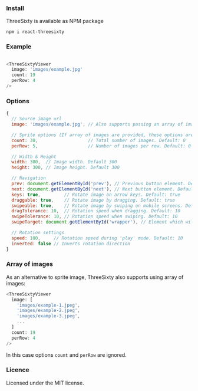 ### Install
ThreeSixty is available as NPM package
```
npm i react-threesixty
```

### Example

```js

<ThreeSixtyViewer 
  image: 'images/example.jpg'
  count: 19
  perRow: 4
/>
```
### Options

```js
{
  // Source image url
  image: 'images/example.jpg', // Also supports passing an array of images

  // Sprite options (If array of images are provided, these options are ignored)
  count: 30,                   // Total number of images. Default: 0
  perRow: 5,                   // Number of images per row. Default: 0

  // Width & Height
  width: 300,  // Image width. Default 300
  height: 300, // Image height. Default 300

  // Navigation
  prev: document.getElementById('prev'), // Previous button element. Default: null
  next: document.getElementById('next'), // Next button element. Default: null
  keys: true,         // Rotate image on arrow keys. Default: true
  draggable: true,    // Rotate image by dragging. Default: true
  swipeable: true,    // Rotate image by swiping on mobile screens. Default: true
  dragTolerance: 10,  // Rotation speed when dragging. Default: 10
  swipeTolerance: 10, // Rotation speed when swiping. Default: 10
  swipeTarget: document.getElementById('wrapper'), // Element which will listen for drag/swipe events. Default: Image container

  // Rotation settings
  speed: 100,     // Rotation speed during 'play' mode. Default: 10
  inverted: false // Inverts rotation direction
}
```

### Array of images
As an alternative to sprite image, ThreeSixty also supports using array of images:
```js
<ThreeSixtyViewer 
  image: [
    'images/example-1.jpeg',
    'images/example-2.jpeg',
    'images/example-3.jpeg',
    ...
  ]
  count: 19
  perRow: 4
/>
```
In this case options `count` and `perRow` are ignored.

### Licence

Licensed under the MIT license.
